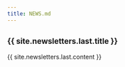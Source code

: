 ```yaml
---
title: NEWS.md
---
```


<h2>
  <small>{{ site.newsletters.last.title }}</small>
</h2>

{{ site.newsletters.last.content }}
